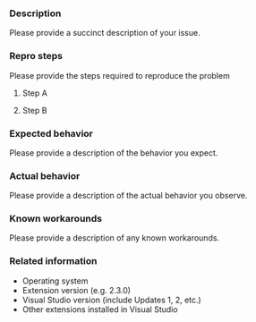 ### Description

Please provide a succinct description of your issue.

### Repro steps

Please provide the steps required to reproduce the problem

1. Step A

2. Step B

### Expected behavior

Please provide a description of the behavior you expect.

### Actual behavior

Please provide a description of the actual behavior you observe. 

### Known workarounds

Please provide a description of any known workarounds.

### Related information 

* Operating system
* Extension version (e.g. 2.3.0)
* Visual Studio version (include Updates 1, 2, etc.)
* Other extensions installed in Visual Studio
